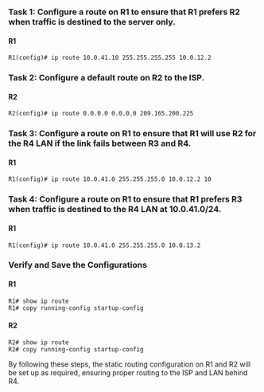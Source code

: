 
### Task 1: Configure a route on R1 to ensure that R1 prefers R2 when traffic is destined to the server only.

#### **R1**
```shell
R1(config)# ip route 10.0.41.10 255.255.255.255 10.0.12.2
```

### Task 2: Configure a default route on R2 to the ISP.

#### **R2**
```shell
R2(config)# ip route 0.0.0.0 0.0.0.0 209.165.200.225
```

### Task 3: Configure a route on R1 to ensure that R1 will use R2 for the R4 LAN if the link fails between R3 and R4.

#### **R1**
```shell
R1(config)# ip route 10.0.41.0 255.255.255.0 10.0.12.2 10
```

### Task 4: Configure a route on R1 to ensure that R1 prefers R3 when traffic is destined to the R4 LAN at 10.0.41.0/24.

#### **R1**
```shell
R1(config)# ip route 10.0.41.0 255.255.255.0 10.0.13.2
```

### Verify and Save the Configurations

#### **R1**
```shell
R1# show ip route
R1# copy running-config startup-config
```

#### **R2**
```shell
R2# show ip route
R2# copy running-config startup-config
```

By following these steps, the static routing configuration on R1 and R2 will be set up as required, ensuring proper routing to the ISP and LAN behind R4.